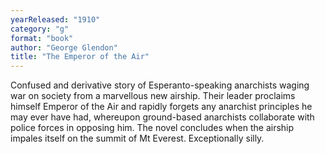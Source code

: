```yaml
---
yearReleased: "1910"
category: "g"
format: "book"
author: "George Glendon"
title: "The Emperor of the Air"
---
```

Confused and derivative story of Esperanto-speaking anarchists waging war on society from a marvellous new airship. Their leader proclaims himself Emperor of the Air and rapidly forgets any anarchist principles he may ever have had, whereupon ground-based anarchists collaborate with police forces in opposing him. The novel concludes when the airship impales itself on the summit of Mt Everest. Exceptionally silly.
 